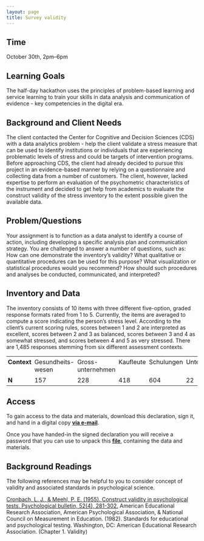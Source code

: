 ```yaml
---
layout: page
title: Survey validity
---
```



## Time

October 30th, 2pm–6pm

## Learning Goals
The half-day hackathon uses the principles of problem-based learning and service learning to train your skills in data analysis and communication of evidence - key competencies in the digital era.

## Background and Client Needs
The client contacted the Center for Cognitive and Decision Sciences (CDS) with a data analytics problem - help the client validate a stress measure that can be used to identify institutions or individuals that are experiencing problematic levels of stress and could be targets of intervention programs. Before approaching CDS, the client had already decided to pursue this project in an evidence-based manner by relying on a questionnaire and collecting data from a number of customers. The client, however, lacked expertise to perform an evaluation of the psychometric characteristics of the instrument and decided to get help from academics to evaluate the construct validity of the stress inventory to the extent possible given the available data.

## Problem/Questions
Your assignment is to function as a data analyst to identify a course of action, including developing a specific analysis plan and communication strategy. You are challenged to answer a number of questions, such as: How can one demonstrate the inventory’s validity? What qualitative or quantitative procedures can be used for this purpose? What visualization or statistical procedures would you recommend? How should such procedures and analyses be conducted, communicated, and interpreted?

## Inventory and Data
The inventory consists of 10 items with three different five-option, graded response formats rated from 1 to 5. Currently, the items are averaged to compute a score indicating the person’s stress level. According to the client’s current scoring rules, scores between 1 and 2 are interpreted as excellent, scores between 2 and 3 as balanced, scores between 3 and 4 as somewhat stressed, and scores between 4 and 5 as very stressed. There are 1,485 responses stemming from six different assessment contexts.

<table cellspacing="0" cellpadding="0">
  <tr>
    <td style="padding:4px;vertical-align:top"><b>Context</b></td>
    <td style="padding:4px;vertical-align:top;align:center">Gesundheits-wesen</td>
    <td style="padding:4px;vertical-align:top;align:center">Gross-unternehmen</td>
    <td style="padding:4px;vertical-align:top;align:center">Kaufleute</td>
    <td style="padding:4px;vertical-align:top;align:center">Schulungen</td>
    <td style="padding:4px;vertical-align:top;align:center">Unternehmen</td>
  </tr>
  <tr>
    <td style="padding:4px;vertical-align:top"><b>N</b></td>
    <td style="padding:4px;vertical-align:top;align:center">157</td>
    <td style="padding:4px;vertical-align:top;align:center">228</td>
    <td style="padding:4px;vertical-align:top;align:center">418</td>
    <td style="padding:4px;vertical-align:top;align:center">604</td>
    <td style="padding:4px;vertical-align:top;align:center">22</td>
    <td style="padding:4px;vertical-align:top;align:center">56</td>
  </tr>
</table>

## Access

To gain access to the data and materials, download this declaration, sign it, and hand in a digital copy <a href="mailto:dirk.wulff@unibas.ch?subject=declaration"><b>via e-mail</b></a>.

Once you have handed-in the signed declaration you will receive a password that you can use to unpack this <a href="https://www.dropbox.com/sh/nazry94v600x8jb/AADCKjP9xpQu7k0KcrJ66-Jca?dl=0"><b>file</b></a>, containing the data and materials.


## Background Readings
The following references may be helpful to you to consider concept of validity and associated standards in psychological science.

<a href="http://www.sfu.ca/~palys/Cronbach&Meehl-1955-ConstructValidityInPsychologicalTests.pdf">Cronbach, L. J., & Meehl, P. E. (1955). Construct validity in psychological tests. Psychological bulletin, 52(4), 281-302.</a>
American Educational Research Association, American Psychological Association, & National Council on Measurement in Education. (1982). Standards for educational and psychological testing. Washington, DC: American Educational Research Association. (Chapter 1. Validity)
